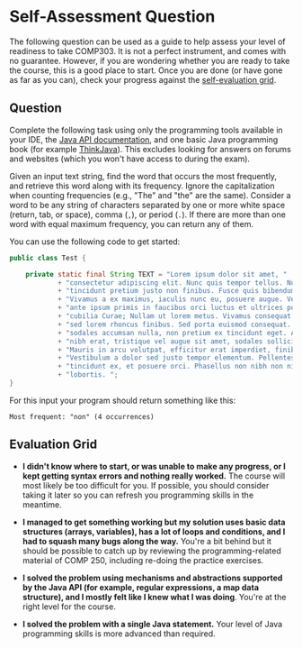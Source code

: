 # Self-Assessment Question

The following question can be used as a guide to help assess your level of readiness to take COMP303. It is not a perfect instrument, and comes with no guarantee. However, if you are wondering whether you are ready to take the course, this is a good place to start. Once you are done (or have gone as far as you can), check your progress against the [self-evaluation grid](#evaluation-grid).

## Question

Complete the following task using only the programming tools available in your IDE, the [Java API documentation](https://docs.oracle.com/javase/8/docs/api/), and one basic Java programming book (for example [ThinkJava](http://www.greenteapress.com/thinkapjava/thinkapjava.pdf)). This excludes looking for answers on forums and websites (which you won't have access to during the exam).

Given an input text string, find the word that occurs the most frequently, and retrieve this word along with its frequency. Ignore the capitalization when counting frequencies (e.g., "The" and "the" are the same). Consider a word to be any string of characters separated by one or more white space (return, tab, or space), comma (`,`), or period (`.`). If there are more than one word with equal maximum frequency, you can return any of them.

You can use the following code to get started:

```java
public class Test {

	private static final String TEXT = "Lorem ipsum dolor sit amet, "
			+ "consectetur adipiscing elit. Nunc quis tempor tellus. Nulla "
			+ "tincidunt pretium justo non finibus. Fusce quis bibendum ante. "
			+ "Vivamus a ex maximus, iaculis nunc eu, posuere augue. Vestibulum "
			+ "ante ipsum primis in faucibus orci luctus et ultrices posuere "
			+ "cubilia Curae; Nullam ut lorem metus. Vivamus consequat eros "
			+ "sed lorem rhoncus finibus. Sed porta euismod consequat. Etiam "
			+ "sodales accumsan nulla, non pretium ex tincidunt eget. Aliquam "
			+ "nibh erat, tristique vel augue sit amet, sodales sollicitudin leo. "
			+ "Mauris in arcu volutpat, efficitur erat imperdiet, finibus dolor. "
			+ "Vestibulum a dolor sed justo tempor elementum. Pellentesque eu "
			+ "tincidunt ex, et posuere orci. Phasellus non nibh non nibh pharetra "
			+ "lobortis. ";
}
```

For this input your program should return something like this:

```
Most frequent: "non" (4 occurrences)
```

## Evaluation Grid

* **I didn't know where to start, or was unable to make any progress, or I kept getting syntax errors and nothing really worked.**
The course will most likely be too difficult for you. If possible, you should consider taking it later so you can refresh you programming skills in the meantime.

* **I managed to get something working but my solution uses basic data structures (arrays, variables), has a lot of loops and conditions, and I had to squash many bugs along the way.** You're a bit behind but it should be possible to catch up by reviewing the programming-related material of COMP 250, including re-doing the practice exercises.

* **I solved the problem using mechanisms and abstractions supported by the Java API (for example, regular expressions, a map data structure), and I mostly felt like I knew what I was doing**. You're at the right level for the course.

* **I solved the problem with a single Java statement.** Your level of Java programming skills is more advanced than required.

